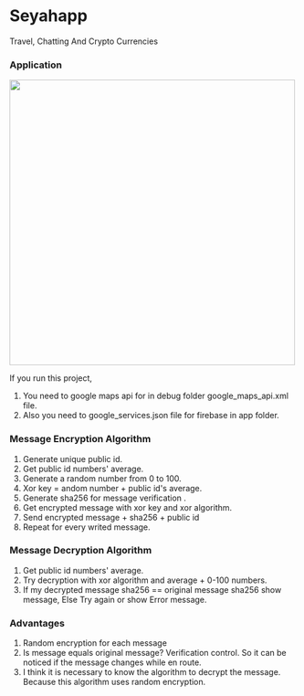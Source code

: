 # Seyahapp
 Travel, Chatting And Crypto Currencies

### Application
<img src="https://github.com/hakanyilmazz/Seyahapp/blob/main/ScreenShots/seyahapp.gif" height="500"></br>

If you run this project, </br>
1. You need to google maps api for in debug folder google_maps_api.xml file.</br>
2. Also you need to google_services.json file for firebase in app folder.

### Message Encryption Algorithm
1. Generate unique public id. </br>
2. Get public id numbers' average. </br>
3. Generate a random number from 0 to 100. </br>
4. Xor key = andom number + public id's average. </br>
5. Generate sha256 for message verification . </br>
6. Get encrypted message with xor key and xor algorithm. </br>
7. Send encrypted message + sha256 + public id
8. Repeat for every writed message. </br>

### Message Decryption Algorithm
1. Get public id numbers' average. </br>
2. Try decryption with xor algorithm and average + 0-100 numbers. </br>
3. If my decrypted message sha256 == original message sha256 show message, Else Try again or show Error message. </br>

### Advantages
1. Random encryption for each message </br>
2. Is message equals original message? Verification control. So it can be noticed if the message changes while en route. </br>
3. I think it is necessary to know the algorithm to decrypt the message. Because this algorithm uses random encryption. </br>

